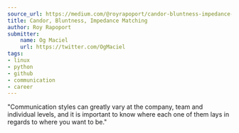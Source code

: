```yaml
---
source_url: https://medium.com/@royrapoport/candor-bluntness-impedance-matching-fe15fb3c2da8
title: Candor, Bluntness, Impedance Matching
author: Roy Rapoport
submitter:
    name: Og Maciel
    url: https://twitter.com/OgMaciel
tags:
- linux
- python
- github
- communication
- career
---
```


"Communication styles can greatly vary at the company, team and individual levels, and it is important to know where each one of them lays in regards to where you want to be." 
